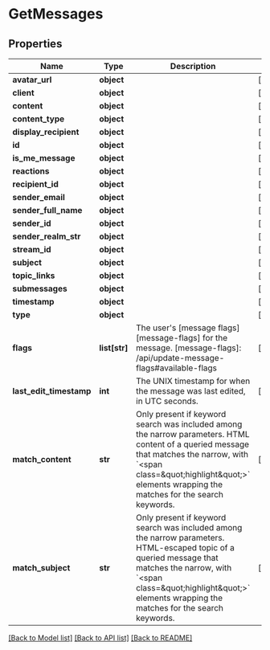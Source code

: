 # GetMessages


## Properties
Name | Type | Description | Notes
------------ | ------------- | ------------- | -------------
**avatar_url** | **object** |  | [optional] 
**client** | **object** |  | [optional] 
**content** | **object** |  | [optional] 
**content_type** | **object** |  | [optional] 
**display_recipient** | **object** |  | [optional] 
**id** | **object** |  | [optional] 
**is_me_message** | **object** |  | [optional] 
**reactions** | **object** |  | [optional] 
**recipient_id** | **object** |  | [optional] 
**sender_email** | **object** |  | [optional] 
**sender_full_name** | **object** |  | [optional] 
**sender_id** | **object** |  | [optional] 
**sender_realm_str** | **object** |  | [optional] 
**stream_id** | **object** |  | [optional] 
**subject** | **object** |  | [optional] 
**topic_links** | **object** |  | [optional] 
**submessages** | **object** |  | [optional] 
**timestamp** | **object** |  | [optional] 
**type** | **object** |  | [optional] 
**flags** | **list[str]** | The user&#39;s [message flags][message-flags] for the message.  [message-flags]: /api/update-message-flags#available-flags  | [optional] 
**last_edit_timestamp** | **int** | The UNIX timestamp for when the message was last edited, in UTC seconds.  | [optional] 
**match_content** | **str** | Only present if keyword search was included among the narrow parameters. HTML content of a queried message that matches the narrow, with &#x60;&lt;span class&#x3D;\&quot;highlight\&quot;&gt;&#x60; elements wrapping the matches for the search keywords.  | [optional] 
**match_subject** | **str** | Only present if keyword search was included among the narrow parameters. HTML-escaped topic of a queried message that matches the narrow, with &#x60;&lt;span class&#x3D;\&quot;highlight\&quot;&gt;&#x60; elements wrapping the matches for the search keywords.  | [optional] 

[[Back to Model list]](../README.md#documentation-for-models) [[Back to API list]](../README.md#documentation-for-api-endpoints) [[Back to README]](../README.md)


